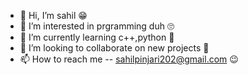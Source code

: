 - 👋 Hi, I’m sahil 😁
- 👀 I’m interested in prgramming duh 🙄
- 🌱 I’m currently learning c++,python 🐍
- 💞️ I’m looking to collaborate on new projects 🎦
- 📫 How to reach me -- sahilpinjari202@gmail.com 😉

<!---
sahilporfolio/sahilporfolio is a ✨ special ✨ repository because its `README.md` (this file) appears on your GitHub profile.
You can click the Preview link to take a look at your changes.
--->
